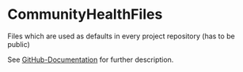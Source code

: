 # CommunityHealthFiles
Files which are used as defaults in every project repository (has to be public) 


See [GitHub-Documentation](https://docs.github.com/en/communities/setting-up-your-project-for-healthy-contributions/creating-a-default-community-health-file) for further description. 
